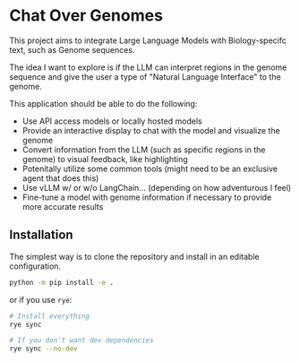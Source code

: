 # Chat Over Genomes

This project aims to integrate Large Language Models with Biology-specifc text, such as Genome sequences.

The idea I want to explore is if the LLM can interpret regions in the genome sequence and give the user a type of "Natural Language Interface" to the genome.

This application should be able to do the following:

- Use API access models or locally hosted models
- Provide an interactive display to chat with the model and visualize the genome
- Convert information from the LLM (such as specific regions in the genome) to visual feedback, like highlighting
- Potenitally utilize some common tools (might need to be an exclusive agent that does this)
- Use vLLM w/ or w/o LangChain... (depending on how adventurous I feel)
- Fine-tune a model with genome information if necessary to provide more accurate results

## Installation

The simplest way is to clone the repository and install in an editable configuration.
```bash
python -m pip install -e .
```
or if you use `rye`:
```bash
# Install everything
rye sync

# If you don't want dev dependencies
rye sync --no-dev 
```
